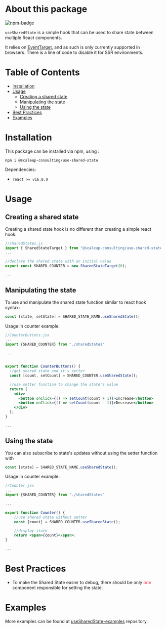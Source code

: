 # About this package

<a href="https://www.npmjs.com/package/@scaleup-consulting/use-shared-state"><img src="https://img.shields.io/npm/v/@scaleup-consulting/use-shared-state" alt="npm-badge"/></a>

`useSharedState` is a simple hook that can be used to share state between multiple React components.

It relies on [EventTarget](https://developer.mozilla.org/en-US/docs/Web/API/EventTarget), and as such is only currently supported in browsers. There is a line of code to disable it for SSR environments.

# Table of Contents

- [Installation](#installation)
- [Usage](#usage)
  - [Creating a shared state](#creating-a-shared-state)
  - [Manipulating the state](#manipulating-the-state)
  - [Using the state](#using-the-state)
- [Best Practices](#best-practices)
- [Examples](#examples)

# Installation

This package can be installed via npm, using :

`npm i @scaleup-consulting/use-shared-state`

Dependencies:

- `react >= v16.8.0`

# Usage

## Creating a shared state

Creating a shared state hook is no different than creating a simple react hook:

```js
//sharedStates.js
import { SharedStateTarget } from "@scaleup-consulting/use-shared-state";
...

//declare the shared state with an initial value
export const SHARED_COUNTER = new SharedStateTarget(0);

...
```

## Manipulating the state

To use and manipulate the shared state function similar to react hook syntax:

```jsx
const [state, setState] = SHARED_STATE_NAME.useSharedState();
```

Usage in counter example:

```jsx
//CounterButtons.jsx
...
import {SHARED_COUNTER} from "./sharedStates"

...


export function CounterButtons() {
  //get shared state and it's setter
  const [count, setCount] = SHARED_COUNTER.useSharedState();

  //use setter function to change the state's value
  return (
    <div>
      <button onClick={() => setCount(count + 1)}>Increase</button>
      <button onClick={() => setCount(count - 1)}>Decrease</button>
    </div>
  );
}

...
```

## Using the state

You can also subscribe to state's updates without using the setter function with

```jsx
const [state] = SHARED_STATE_NAME.useSharedState();
```

Usage in counter example:

```jsx
//Counter.jsx
...
import {SHARED_COUNTER} from "./sharedStates"

...

export function Counter() {
    //use shared state without setter
    const [count] = SHARED_COUNTER.useSharedState();

    //display state
    return <span>{count}</span>;
}

...

```

# Best Practices

- To make the Shared State easier to debug, there should be only <span style="color:#FA2D48">one</span> component responsible for setting the state.

# Examples

More examples can be found at [useSharedState-examples](https://github.com/ScaleupConsulting/useSharedState-examples) repository.
